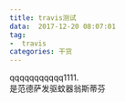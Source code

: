 ```yaml
---
title: travis测试
data:  2017-12-20 08:07:01
tag:
-  travis
categories: 干货
---
```


qqqqqqqqqqq1111.    
是范德萨发驱蚊器翁斯蒂芬